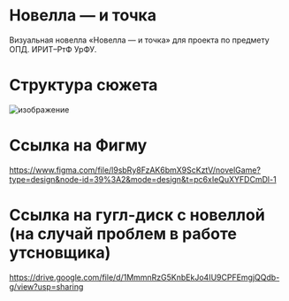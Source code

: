 # Новелла — и точка
 Визуальная новелла «Новелла — и точка» для проекта по предмету ОПД. ИРИТ–РтФ УрФУ.
# Структура сюжета
![изображение](https://github.com/MainEditor/NovelGame/assets/98752769/224e9d2e-20b3-48f0-88d3-a34c5ed60ba1)
# Ссылка на Фигму
https://www.figma.com/file/l9sbRy8FzAK6bmX9ScKztV/novelGame?type=design&node-id=39%3A2&mode=design&t=pc6xIeQuXYFDCmDl-1
# Ссылка на гугл-диск с новеллой (на случай проблем в работе утсновщика)
https://drive.google.com/file/d/1MmmnRzG5KnbEkJo4IU9CPFEmgjQQdb-g/view?usp=sharing
